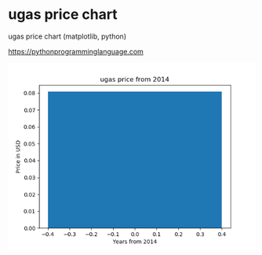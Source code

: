 # ugas price chart 

ugas price chart (matplotlib, python)

https://pythonprogramminglanguage.com

<img src='chart.png'>
